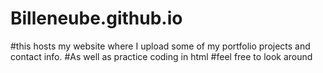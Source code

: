 # Billeneube.github.io
#this hosts my website where I upload some of my portfolio projects and contact info. 
#As well as practice coding in html 
#feel free to look around
